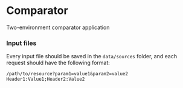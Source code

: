 # Comparator
Two-environment comparator application

### Input files

Every input file should be saved in the `data/sources` folder, and each request should have the following format:

```
/path/to/resource?param1=value1&param2=value2 Header1:Value1;Header2:Value2
```